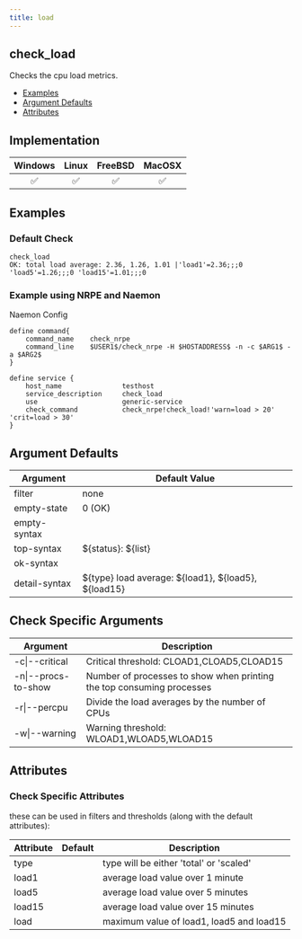 ```yaml
---
title: load
---
```


## check_load

Checks the cpu load metrics.

- [Examples](#examples)
- [Argument Defaults](#argument-defaults)
- [Attributes](#attributes)

## Implementation

| Windows             | Linux               | FreeBSD             | MacOSX              |
|:-------------------:|:-------------------:|:-------------------:|:-------------------:|
| :white_check_mark:  | :white_check_mark:  | :white_check_mark:  | :white_check_mark:  |

## Examples

### Default Check

    check_load
    OK: total load average: 2.36, 1.26, 1.01 |'load1'=2.36;;;0 'load5'=1.26;;;0 'load15'=1.01;;;0

### Example using NRPE and Naemon

Naemon Config

    define command{
        command_name    check_nrpe
        command_line    $USER1$/check_nrpe -H $HOSTADDRESS$ -n -c $ARG1$ -a $ARG2$
    }

    define service {
        host_name               testhost
        service_description     check_load
        use                     generic-service
        check_command           check_nrpe!check_load!'warn=load > 20' 'crit=load > 30'
    }

## Argument Defaults

| Argument      | Default Value                                           |
| ------------- | ------------------------------------------------------- |
| filter        | none                                                    |
| empty-state   | 0 (OK)                                                  |
| empty-syntax  |                                                         |
| top-syntax    | \${status}: \${list}                                    |
| ok-syntax     |                                                         |
| detail-syntax | \${type} load average: \${load1}, \${load5}, \${load15} |

## Check Specific Arguments

| Argument            | Description                                                           |
| ------------------- | --------------------------------------------------------------------- |
| -c\|--critical      | Critical threshold: CLOAD1,CLOAD5,CLOAD15                             |
| -n\|--procs-to-show | Number of processes to show when printing the top consuming processes |
| -r\|--percpu        | Divide the load averages by the number of CPUs                        |
| -w\|--warning       | Warning threshold: WLOAD1,WLOAD5,WLOAD15                              |

## Attributes

### Check Specific Attributes

these can be used in filters and thresholds (along with the default attributes):

| Attribute | Default | Description                              |
| --------- | ------- | ---------------------------------------- |
| type      |         | type will be either 'total' or 'scaled'  |
| load1     |         | average load value over 1 minute         |
| load5     |         | average load value over 5 minutes        |
| load15    |         | average load value over 15 minutes       |
| load      |         | maximum value of load1, load5 and load15 |
